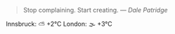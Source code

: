 > Stop complaining. Start creating.
> &mdash; <cite>Dale Patridge</cite>

Innsbruck: ⛅️  +2°C
London: 🌫  +3°C

